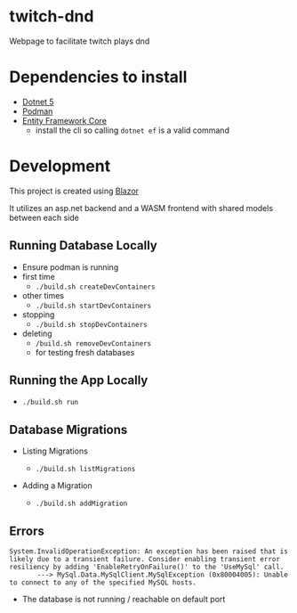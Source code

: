 # twitch-dnd
Webpage to facilitate twitch plays dnd

# Dependencies to install
* [Dotnet 5](https://dotnet.microsoft.com/en-us/download/dotnet/5.0)
* [Podman](https://podman.io/getting-started/)
* [Entity Framework Core](https://docs.microsoft.com/en-us/ef/core/get-started/overview/first-app?tabs=netcore-cli)
  * install the cli so calling `dotnet ef` is a valid command

# Development
This project is created using [Blazor](https://dotnet.microsoft.com/learn/aspnet/blazor-tutorial/install)

It utilizes an asp.net backend and a WASM frontend with shared models between each side
 ## Running Database Locally
* Ensure podman is running
* first time
  * `./build.sh createDevContainers`
* other times
  * `./build.sh startDevContainers`
* stopping
  * `./build.sh stopDevContainers`
* deleting
  * `/build.sh removeDevContainers`
  * for testing fresh databases

## Running the App Locally
* `./build.sh run`

## Database Migrations
* Listing Migrations
  * `./build.sh listMigrations`
 
* Adding a Migration
  * `./build.sh addMigration`

## Errors
```      
System.InvalidOperationException: An exception has been raised that is likely due to a transient failure. Consider enabling transient error resiliency by adding 'EnableRetryOnFailure()' to the 'UseMySql' call.
       ---> MySql.Data.MySqlClient.MySqlException (0x80004005): Unable to connect to any of the specified MySQL hosts.
```
* The database is not running / reachable on default port
